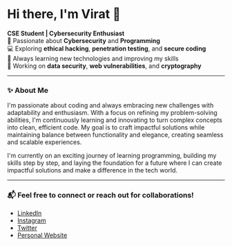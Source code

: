 # Hi there, I'm Virat 👋

**CSE Student | Cybersecurity Enthusiast**  
🔐 Passionate about **Cybersecurity** and **Programming**  
💻 Exploring **ethical hacking**, **penetration testing**, and **secure coding**  
🌱 Always learning new technologies and improving my skills  
📂 Working on **data security**, **web vulnerabilities**, and **cryptography**

---

### ✨ About Me

I'm passionate about coding and always embracing new challenges with adaptability and enthusiasm. With a focus on refining my problem-solving abilities, I'm continuously learning and innovating to turn complex concepts into clean, efficient code. My goal is to craft impactful solutions while maintaining balance between functionality and elegance, creating seamless and scalable experiences.

I'm currently on an exciting journey of learning programming, building my skills step by step, and laying the foundation for a future where I can create impactful solutions and make a difference in the tech world.

---

### 📬 Feel free to connect or reach out for collaborations!
- [LinkedIn](https://www.linkedin.com/in/shvirat)
- [Instagram](https://www.instagram.com/ahamvirat)
- [Twitter](https://www.twitter.com/ahamvirat)
- [Personal Website](https://genpixel.great-site.net)

